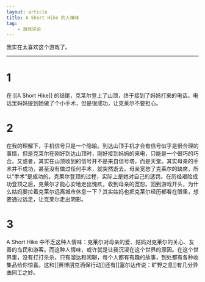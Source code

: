 ```yaml
---
layout: article
title: A Short Hike 的人情味
tag:
    - 游戏评论
---
```


我实在太喜欢这个游戏了。

<!--more-->

---


# 1
在 [[A Short Hike]] 的结尾，克莱尔登上了山顶，终于接到了妈妈打来的电话。电话里妈妈提到她做了个小手术，但是很成功，让克莱尔不要担心。

# 2
在我的理解下，手机信号只是一个隐喻。到达山顶手机才会有信号似乎是很合理的事情，但是克莱尔在刚好到达山顶时，刚好接到妈妈的来电，只能是一个很巧的巧合。又或者，其实在山顶收到的信号并不是来自信号塔，而是天堂。其实母亲的手术并不成功，甚至没有做过任何手术，就突然逝去。母亲宽恕了克莱尔的缺席，所以“手术”是成功的。克莱尔登顶的过程，实际上是她对自己的惩罚。在历经艰险成功登顶之后，克莱尔才能心安地走出愧疚，收到母亲的宽恕。回到游戏开头，为什么姑妈要拉着克莱尔远离城市休息一下？其实姑妈也把克莱尔经历都看在眼里，想要通过远足，让克莱尔走出阴影。

# 3
A Short Hike 中不乏这种人情味：克莱尔对母亲的爱、姑妈对克莱尔的关心、友善的岛民和游客。而这种人情味，或许就是让我沉浸在这个世界的原因。在这个世界里，没有打打杀杀，只有溜达和闲聊，每个人都有有趣的故事，到处都有各种收集品给你惊喜。这和[[赛博朋克酒保行动]]还有[[塞尔达传说：旷野之息]]有几分异曲同工之妙。
